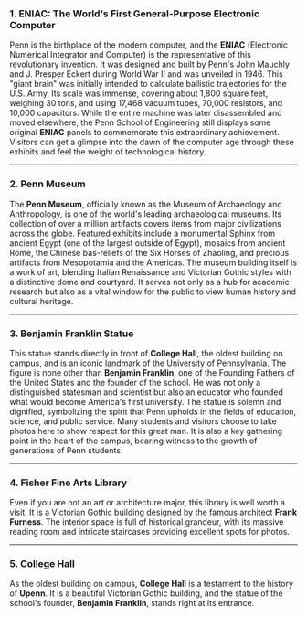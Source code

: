 ### **1. ENIAC: The World's First General-Purpose Electronic Computer**

Penn is the birthplace of the modern computer, and the **ENIAC** (Electronic Numerical Integrator and Computer) is the representative of this revolutionary invention. It was designed and built by Penn's John Mauchly and J. Presper Eckert during World War II and was unveiled in 1946. This "giant brain" was initially intended to calculate ballistic trajectories for the U.S. Army. Its scale was immense, covering about 1,800 square feet, weighing 30 tons, and using 17,468 vacuum tubes, 70,000 resistors, and 10,000 capacitors. While the entire machine was later disassembled and moved elsewhere, the Penn School of Engineering still displays some original **ENIAC** panels to commemorate this extraordinary achievement. Visitors can get a glimpse into the dawn of the computer age through these exhibits and feel the weight of technological history.

---

### **2. Penn Museum**

The **Penn Museum**, officially known as the Museum of Archaeology and Anthropology, is one of the world's leading archaeological museums. Its collection of over a million artifacts covers items from major civilizations across the globe. Featured exhibits include a monumental Sphinx from ancient Egypt (one of the largest outside of Egypt), mosaics from ancient Rome, the Chinese bas-reliefs of the Six Horses of Zhaoling, and precious artifacts from Mesopotamia and the Americas. The museum building itself is a work of art, blending Italian Renaissance and Victorian Gothic styles with a distinctive dome and courtyard. It serves not only as a hub for academic research but also as a vital window for the public to view human history and cultural heritage.

---

### **3. Benjamin Franklin Statue**

This statue stands directly in front of **College Hall**, the oldest building on campus, and is an iconic landmark of the University of Pennsylvania. The figure is none other than **Benjamin Franklin**, one of the Founding Fathers of the United States and the founder of the school. He was not only a distinguished statesman and scientist but also an educator who founded what would become America's first university. The statue is solemn and dignified, symbolizing the spirit that Penn upholds in the fields of education, science, and public service. Many students and visitors choose to take photos here to show respect for this great man. It is also a key gathering point in the heart of the campus, bearing witness to the growth of generations of Penn students.

---

### **4. Fisher Fine Arts Library**

Even if you are not an art or architecture major, this library is well worth a visit. It is a Victorian Gothic building designed by the famous architect **Frank Furness**. The interior space is full of historical grandeur, with its massive reading room and intricate staircases providing excellent spots for photos.

---

### **5. College Hall**

As the oldest building on campus, **College Hall** is a testament to the history of **Upenn**. It is a beautiful Victorian Gothic building, and the statue of the school's founder, **Benjamin Franklin**, stands right at its entrance.